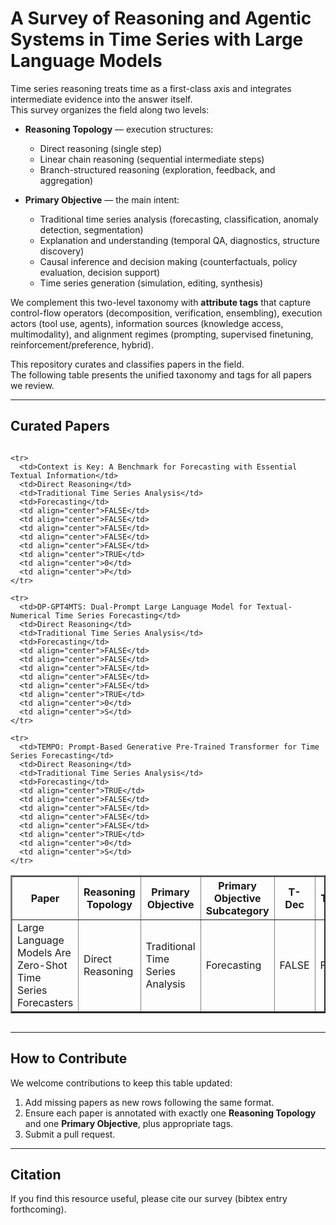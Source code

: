 # A Survey of Reasoning and Agentic Systems in Time Series with Large Language Models

Time series reasoning treats time as a first-class axis and integrates intermediate evidence into the answer itself.  
This survey organizes the field along two levels:

* **Reasoning Topology** — execution structures:  
  * Direct reasoning (single step)  
  * Linear chain reasoning (sequential intermediate steps)  
  * Branch-structured reasoning (exploration, feedback, and aggregation)  

* **Primary Objective** — the main intent:  
  * Traditional time series analysis (forecasting, classification, anomaly detection, segmentation)  
  * Explanation and understanding (temporal QA, diagnostics, structure discovery)  
  * Causal inference and decision making (counterfactuals, policy evaluation, decision support)  
  * Time series generation (simulation, editing, synthesis)  

We complement this two-level taxonomy with **attribute tags** that capture control-flow operators (decomposition, verification, ensembling), execution actors (tool use, agents), information sources (knowledge access, multimodality), and alignment regimes (prompting, supervised finetuning, reinforcement/preference, hybrid).

This repository curates and classifies papers in the field.  
The following table presents the unified taxonomy and tags for all papers we review.

---

## Curated Papers

<div style="overflow-x: auto; width:100%;">

<table style="width:100%" border="2" cellspacing="0" cellpadding="5">

  <thead>
    <tr>
      <th>Paper</th>
      <th>Reasoning Topology</th>
      <th>Primary Objective</th>
      <th>Primary Objective Subcategory</th>
      <th>T-Dec</th>
      <th>T-Ver</th>
      <th>T-Ens</th>
      <th>T-Tool</th>
      <th>T-Know</th>
      <th>T-Multi</th>
      <th>T-Agent</th>
      <th>T-Align</th>
    </tr>
  </thead>

  <tbody>
    <tr>
      <td>Large Language Models Are Zero-Shot Time Series Forecasters</td>
      <td>Direct Reasoning</td>
      <td>Traditional Time Series Analysis</td>
      <td>Forecasting</td>
      <td align="center">FALSE</td>
      <td align="center">FALSE</td>
      <td align="center">TRUE</td>
      <td align="center">FALSE</td>
      <td align="center">FALSE</td>
      <td align="center">FALSE</td>
      <td align="center">0</td>
      <td align="center">P</td>
    </tr>

    <tr>
      <td>Context is Key: A Benchmark for Forecasting with Essential Textual Information</td>
      <td>Direct Reasoning</td>
      <td>Traditional Time Series Analysis</td>
      <td>Forecasting</td>
      <td align="center">FALSE</td>
      <td align="center">FALSE</td>
      <td align="center">FALSE</td>
      <td align="center">FALSE</td>
      <td align="center">FALSE</td>
      <td align="center">TRUE</td>
      <td align="center">0</td>
      <td align="center">P</td>
    </tr>

    <tr>
      <td>DP-GPT4MTS: Dual-Prompt Large Language Model for Textual-Numerical Time Series Forecasting</td>
      <td>Direct Reasoning</td>
      <td>Traditional Time Series Analysis</td>
      <td>Forecasting</td>
      <td align="center">FALSE</td>
      <td align="center">FALSE</td>
      <td align="center">FALSE</td>
      <td align="center">FALSE</td>
      <td align="center">FALSE</td>
      <td align="center">TRUE</td>
      <td align="center">0</td>
      <td align="center">S</td>
    </tr>

    <tr>
      <td>TEMPO: Prompt-Based Generative Pre-Trained Transformer for Time Series Forecasting</td>
      <td>Direct Reasoning</td>
      <td>Traditional Time Series Analysis</td>
      <td>Forecasting</td>
      <td align="center">TRUE</td>
      <td align="center">FALSE</td>
      <td align="center">FALSE</td>
      <td align="center">FALSE</td>
      <td align="center">FALSE</td>
      <td align="center">TRUE</td>
      <td align="center">0</td>
      <td align="center">S</td>
    </tr>
  </tbody>

</table>
</div>








---

## How to Contribute

We welcome contributions to keep this table updated:

1. Add missing papers as new rows following the same format.  
2. Ensure each paper is annotated with exactly one **Reasoning Topology** and one **Primary Objective**, plus appropriate tags.  
3. Submit a pull request.

---

## Citation

If you find this resource useful, please cite our survey (bibtex entry forthcoming).
